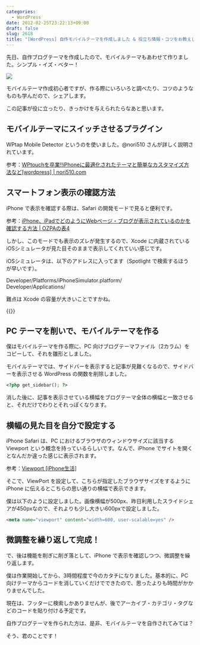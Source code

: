 ```yaml
---
categories:
  - WordPress
date: 2012-02-25T23:22:13+09:00
draft: false
slug: 2618
title: "[WordPress] 自作モバイルテーマを作成しました & 役立ち情報・コツをお教えします"
---
```


先日、自作ブログテーマを作成したので、モバイルテーマもあわせて作りました。シンプル・イズ・ベター！

![](/images/2012/02/2618_1.png)

モバイルテーマ作成初心者ですが、作る際にいろいろと調べたり、コツのようなものも学んだので、シェアします。

この記事が役に立ったり、きっかけを与えられたらなあと思います。

## モバイルテーマにスイッチさせるプラグイン

WPtap Mobile Detector というのを使いました。@nori510 さんが詳しく説明されています。

参考：[WPtouchを卒業!!iPhoneに最適化されたテーマと簡単なカスタマイズ方法など[wordpress] | nori510.com](http://nori510.com/archives/7103)

## スマートフォン表示の確認方法

iPhone で表示を確認する際は、Safari の開発モードで見ると便利です。

参考：[iPhone、iPadでどのようにWebページ・ブログが表示されているのかを確認する方法 | OZPAの表4](http://ozpa-h4.com/2012/01/18/iphone_ipad_safari_blog_hyouji_kakunin/)

しかし、このモードでも表示のズレが発生するので、Xcode に内蔵されている  iOSシミュレータが見た目そのままで表示してくれていい感じです。

iOSシミュレータは、以下のアドレスに入ってます（Spotlight で検索するほうが早いです）。

Developer/Platforms/iPhoneSimulator.platform/  
Developer/Applications/

難点は Xcode の容量が大きいことですかね。

{{<app id="497799835" title="Xcode 4.3（無料）" src="http://a4.mzstatic.com/us/r1000/111/Purple/4d/a4/4a/mzi.dyfxzfua.100x100-75.png">}}

## PC テーマを削いで、モバイルテーマを作る

僕はモバイルテーマを作る際に、PC 向けブログテーマファイル（2カラム）をコピーして、それを雛形としました。

モバイルテーマでは、サイドバーを表示すると記事が見難くなるので、サイドバーを表示させる WordPress の関数を削除しました。

```php
<?php get_sidebar(); ?>
```

消した後に、記事を表示させている横幅をブログテーマ全体の横幅と一致させると、それだけでわりとそれっぽくなります。

## 横幅の見た目を自分で設定する

iPhone Safari は、PC におけるブラウザのウィンドウサイズに該当する Viewport という概念を持っているらしいです。なんで、iPhone でサイトを開くとなんだか違った感じに表示されます。

参考：[Viewport [iPhone生活]](http://ipn3g.com/web/study3.html)

そこで、ViewPort を設定して、こちらが指定したブラウザサイズをするように iPhone に伝えるとこちらの思い通りの横幅で表示できます。

僕は以下のように設定しました。画像横幅が500px、昨日利用したスライドシェアが450pxなので、それよりも少し大きい600pxで設定しました。

```html
<meta name="viewport" content="width=600, user-scalable=yes" />
```

## 微調整を繰り返して完成！

で、後は機能を削ぎに削ぎ落として、iPhone で表示を確認しつつ、微調整を繰り返します。

僕は作業開始してから、3時間程度で今のカタチになりました。基本的に、PC 向けテーマからコードを消していくだけでできたので、思ったよりも時間がかかりませんでした。

現在は、フッターに検索しかありませんが、後でアーカイブ・カテゴリ・タグなどのコードを貼り付ける予定です。

自作ブログテーマを作られた方は、是非、モバイルテーマを自作されてみては？

そう、君のことです！
